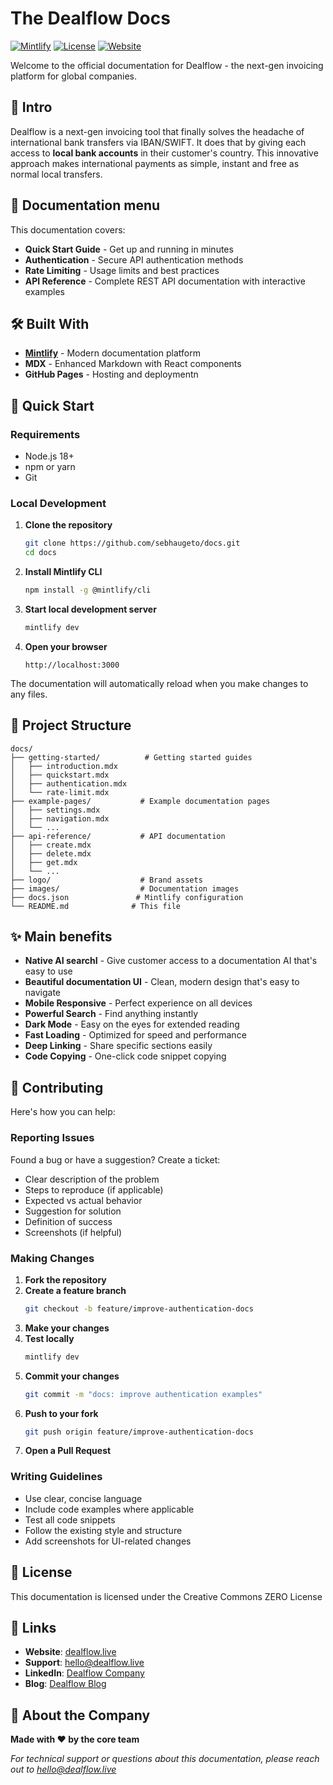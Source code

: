 # The Dealflow Docs

[![Mintlify](https://img.shields.io/badge/Powered_by-Mintlify-mint?style=flat-square)](https://mintlify.com)
[![License](https://img.shields.io/github/license/sebhaugeto/docs?style=flat-square)](LICENSE)
[![Website](https://img.shields.io/website?down_color=red&down_message=offline&style=flat-square&up_color=green&up_message=online&url=https%3A//www.dealflow.live)](https://www.dealflow.live)

Welcome to the official documentation for Dealflow - the next-gen invoicing platform for global companies.
## 🚀 Intro

Dealflow is a next-gen invoicing tool that finally solves the headache of international bank transfers via IBAN/SWIFT. It does that by giving each access to **local bank accounts** in their customer's country. This innovative approach makes international payments as simple, instant and free as normal local transfers. 

## 📖 Documentation menu

This documentation covers:

- **Quick Start Guide** - Get up and running in minutes
- **Authentication** - Secure API authentication methods
- **Rate Limiting** - Usage limits and best practices
- **API Reference** - Complete REST API documentation with interactive examples

## 🛠 Built With

- **[Mintlify](https://mintlify.com)** - Modern documentation platform
- **MDX** - Enhanced Markdown with React components
- **GitHub Pages** - Hosting and deploymentn

## 🚀 Quick Start

### Requirements

- Node.js 18+ 
- npm or yarn
- Git

### Local Development

1. **Clone the repository**
   ```bash
   git clone https://github.com/sebhaugeto/docs.git
   cd docs
   ```

2. **Install Mintlify CLI**
   ```bash
   npm install -g @mintlify/cli
   ```

3. **Start local development server**
   ```bash
   mintlify dev
   ```

4. **Open your browser**
   ```
   http://localhost:3000
   ```

The documentation will automatically reload when you make changes to any files.

## 📁 Project Structure

```
docs/
├── getting-started/          # Getting started guides
│   ├── introduction.mdx
│   ├── quickstart.mdx
│   ├── authentication.mdx
│   └── rate-limit.mdx
├── example-pages/           # Example documentation pages
│   ├── settings.mdx
│   ├── navigation.mdx
│   └── ...
├── api-reference/           # API documentation
│   ├── create.mdx
│   ├── delete.mdx
│   ├── get.mdx
│   └── ...
├── logo/                    # Brand assets
├── images/                  # Documentation images
├── docs.json               # Mintlify configuration
└── README.md              # This file
```

## ✨ Main benefits

- **Native AI searchI** - Give customer access to a documentation AI that's easy to use
- **Beautiful documentation UI** - Clean, modern design that's easy to navigate
- **Mobile Responsive** - Perfect experience on all devices  
- **Powerful Search** - Find anything instantly
- **Dark Mode** - Easy on the eyes for extended reading
- **Fast Loading** - Optimized for speed and performance
- **Deep Linking** - Share specific sections easily
- **Code Copying** - One-click code snippet copying

## 🤝 Contributing

Here's how you can help:

### Reporting Issues

Found a bug or have a suggestion? Create a ticket: 

- Clear description of the problem
- Steps to reproduce (if applicable)
- Expected vs actual behavior
- Suggestion for solution
- Definition of success
- Screenshots (if helpful)

### Making Changes

1. **Fork the repository**
2. **Create a feature branch**
   ```bash
   git checkout -b feature/improve-authentication-docs
   ```
3. **Make your changes**
4. **Test locally**
   ```bash
   mintlify dev
   ```
5. **Commit your changes**
   ```bash
   git commit -m "docs: improve authentication examples"
   ```
6. **Push to your fork**
   ```bash
   git push origin feature/improve-authentication-docs
   ```
7. **Open a Pull Request**

### Writing Guidelines

- Use clear, concise language
- Include code examples where applicable
- Test all code snippets
- Follow the existing style and structure
- Add screenshots for UI-related changes

## 📝 License

This documentation is licensed under the Creative Commons ZERO License

## 🔗 Links

- **Website**: [dealflow.live](https://www.dealflow.live)
- **Support**: [hello@dealflow.live](mailto:hello@dealflow.live)
- **LinkedIn**: [Dealflow Company](https://www.linkedin.com/company/dealflowapp)
- **Blog**: [Dealflow Blog](https://www.dealflow.live/blog)

## 🏢 About the Company

**Made with ❤️ by the core team**

*For technical support or questions about this documentation, please reach out to [hello@dealflow.live](mailto:hello@dealflow.live)* 
